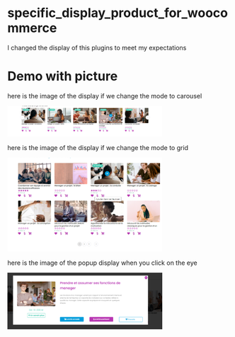 # specific_display_product_for_woocommerce
I changed the display of this plugins to meet my expectations
# Demo with picture
<div>
  <p font-size="20px">here is the image of the display if we change the mode to carousel</p>
  <img src="Screenshot_2.png" width="350" title="hover text" display="block">
</div>
<div>
  <p font-size="20px">here is the image of the display if we change the mode to grid</p>
  <img src="Screenshot_4.png" width="350" alt="accessibility text" display="block">
</div>
<div>
  <p font-size="20px">here is the image of the popup display when you click on the eye</p>
  <img src="Screenshot_3.png" width="350" alt="accessibility text" display="block">
</div>
